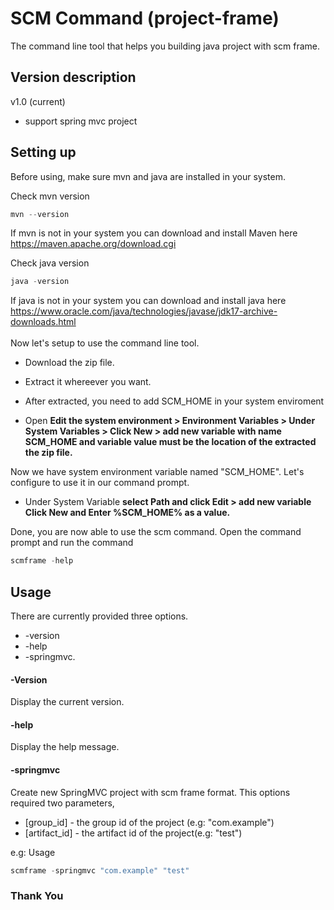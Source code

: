 # SCM Command (project-frame)
The command line tool that helps you building java project with scm frame. 

## Version description
v1.0 (current)
- support spring mvc project

## Setting up
Before using, make sure mvn and java are installed in your system. 

Check mvn version
```powershell
mvn --version
```
If mvn is not in your system you can download and install Maven here<br/> 
https://maven.apache.org/download.cgi<br/>

Check java version
```powershell
java -version
```
If java is not in your system you can download and install java here<br/>
https://www.oracle.com/java/technologies/javase/jdk17-archive-downloads.html<br/>
<br/>
Now let's setup to use the command line tool.
- Download the zip file.
- Extract it whereever you want.
- After extracted, you need to add SCM_HOME in your system enviroment

- Open <b>Edit the system environment > Environment Variables > Under System Variables > Click New > add new variable with name SCM_HOME and variable value must be the location of the extracted the zip file. </b>

Now we have system environment variable named "SCM_HOME". Let's configure to use it in our command prompt.
- Under System Variable <b> select Path and click Edit > add new variable Click New and Enter %SCM_HOME% as a value.</b>

Done, you are now able to use the scm command. Open the command prompt and run the command 
```powershell
scmframe -help
```

## Usage
There are currently provided three options.
  - -version
  - -help
  - -springmvc.
 
#### -Version
Display the current version.
#### -help
Display the help message.
#### -springmvc
Create new SpringMVC project with scm frame format. This options required two parameters,
  - [group_id] - the group id of the project (e.g: "com.example")
  - [artifact_id] - the artifact id of the project(e.g: "test")

e.g: Usage
```powershell
scmframe -springmvc "com.example" "test"
```


### Thank You

